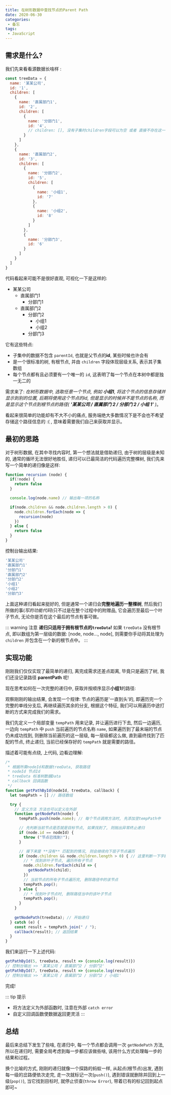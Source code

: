 ```yaml
---
title: 在树形数据中查找节点的Parent Path
date: 2020-06-30
categories:
 - 备忘
tags:
 - JavaScript
---
```


## 需求是什么?
我们先来看看源数据长啥样 :

```js {12}
const treeData = {
  name: '某某公司',
  id: '1',
  children: [
    {
      name: '直属部门1',
      id: '2',
      children: [
        {
          name: '分部门1',
          id: '4',
          // children: [], 没有子集时children字段可以为空 或者 直接不存在这一字段
        }
      ]
    },
    {
      name: '直属部门2',
      id: '3',
      children: [
        {
          name: '分部门2',
          id: '5',
          children: [
            {
              name: '小组1',
              id: '7'
            },
            {
              name: '小组2',
              id: '8'
            }
          ]
        },
        {
          name: '分部门3',
          id: '6'
        }
      ]
    }
  ]
}
```

代码看起来可能不是很好直观, 可视化一下是这样的:

* 某某公司
  * 直属部门1
    * 分部门1
  * 直属部门2
    * 分部门2
      * 小组1
      * 小组2 
    * 分部门3

它有这些特点:

* 子集中的数据不包含 `parentId`, 也就是父节点的**id**, 某些时候也许会有
* 是一个很标准的树, 有根节点, 并由 `children` 字段体现层级关系, 表示其子集数组
* 每个节点都有且必须要有一个唯一的 `id`, 这表明了每一个节点在本树中都是独一无二的

需求来了: _在树形数据中, 选取任意一个节点, 例如 **小组1**, 将这个节点的信息存储并显示到别的位置, 后期将使用这个节点的id, 但是显示的时候并不是节点的名称, 而是显示这个节点到根节点的路径( **'某某公司 / 直属部门 2 / 分部门 2 / 小组 1'** )_。

看起来很简单的功能却有不大不小的痛点, 服务端绝大多数情况下是不会也不希望存储这个路径信息的 :( , 意味着需要我们自己来获取并显示。

## 最初的思路
对于树形数据, 在其中寻找内容时, 第一个想法就是借助递归, 由于树的层级是未知的, 通常的循环无法很好地胜任, 递归可以已最简洁的代码遍历完整棵树, 我们先来写一个简单的递归像是这样:

```js {6}
function recursion (node) {
  if(!node) {
    return false
  }

  console.log(node.name) // 输出每一项的名称

  if(node.children && node.children.length > 0) {
    node.children.forEach(node => {
      recursion(node)
    })
  } else {
    return false
  }
}
```

控制台输出结果:

```js
'某某公司'
'直属部门1'
'分部门1'
'直属部门2'
'分部门2'
'小组1'
'小组2'
'分部门3'
```

上面这种递归看起来挺好的, 但是通常一个递归会**完整地遍历一整棵树**, 然后我们所做的事(_写的功能代码_)只不过是在整个过程中的附赠品, 它会遍历至最后一个叶子节点, 无论你是否在这个最后的节点有事可做。

::: warning 注意
**递归只适用于拥有根节点的`treeData`!**
如果 `treeData` 没有根节点, 即以数组为第一层级的数据: [node, node..., node], 则需要你手动将其处理为 `children` 并包含在一个新的根节点中。
:::

## 实现功能
刚刚我们仅仅实现了最简单的递归, 离完成需求还差点距离, 毕竟只是遍历了树, 我们还没记录路径 **parentPath** 呢!

现在思考如何在一次完整的递归中, 获取并按顺序显示**小组1**的路径:

观察刚刚的输出结果, 会发现一个规律: 节点的遍历是'一直到头'的, 即遍历完一个完整的单线分支后, 再继续遍历其余的分支, 根据这个特征, 我们可以用遍历中途打断的方式来完成我们的需求。

我们先定义一个局部变量 `tempPath` 用来记录, 并让遍历进行下去, 然后一边遍历, 一边向 `tempPath` 中 `push` 当前遍历的节点名称 `name`, 如果遍历到了最末端的节点仍未成功找到, 则删除当前遍历的这一层级, 每一层级都这么做, 直到最终找到了匹配的节点, 终止递归, 当前已经保存好的 `tempPath` 就是需要的路径。

描述着可能有点绕, 上代码, 边看边理解:
```js {16-18,34,37}
/*
 * 根据所需nodeId和数据treeData, 获取路径
 * nodeId 节点Id
 * treeData 标准树数据Data
 * callback 回调函数
 */
function getPathById(nodeId, treeData, callback) {
  let tempPath = [] // 路径数组

  try {
    // 定义方法 方法也可以定义在外部
    function getNodePath(node) {
      tempPath.push(node.name); // 每个节点调用方法时, 先添加至tempPath中

      // 先判断当前节点是否就是目标节点, 如果找到了, 则抛出异常终止递归
      if (node.id == nodeId) {
        throw ("节点已找到!");
      }

      // 接下来是 **没有** 匹配到的情况, 则会继续向下层子节点遍历
      if (node.children && node.children.length > 0) { // 这里判断一下字段是否存在, 避免异常
        // * 找到非叶子节点, 遍历所有子节点
        node.children.forEach(child => {
          getNodePath(child);
        })
        // 当前节点的所有子节点遍历完, 删除路径中的该节点
        tempPath.pop();
      } else {
        // * 找到叶子节点时, 删除路径当中的该叶子节点
        tempPath.pop(); 
      }
    }
    
    getNodePath(treeData); // 开始递归
  } catch (e) {
    const result = tempPath.join(" / ");
    callback(result); // 返回结果
  }
}
```

我们来运行一下上述代码:

```js
getPathById(5, treeData, result => {console.log(result)})
// 控制台输出 >> '某某公司 / 直属部门2 / 分部门2'
getPathById(7, treeData, result => {console.log(result)})
// 控制台输出 >> '某某公司 / 直属部门2 / 分部门2 / 小组1'
```

完成! 

::: tip 提示
* 将方法定义为外部函数时, 注意在外部 `catch error`
* 自定义回调函数使数据返回更灵活
:::

## 总结
最后来总结下发生了些啥, 在递归中, 每一个节点都会调用一次 `getNodePath` 方法, 所以在递归时, 需要全局考虑到每一步都应该做些啥, 该用什么方式处理每一步的结果和过程。

换个比喻的方式, 刚刚的递归就像一个探路的蚂蚁一样, 从起点(根节点)出发, 遇到每一级的岔路便依次走完, 走一次就标记一次(`push()`), 遇到错误就删除并回到上一级(`pop()`), 当它找到目标时, 就停止侦查(`throw Error`), 带着已有的标记回到起点即可~